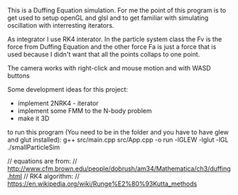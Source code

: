

This is a Duffing Equation simulation. For me the point of this program 
is to get used to setup openGL and glsl and to get familiar with simulating
oscillation with interresting iterators.

As integrator I use RK4 interator. In the particle system class the Fv is
the force from Duffing Equation and the other force Fa is just a force that
is used because I didn't want that all the points collaps to one point.

The camera works with right-click and mouse motion and with WASD buttons

Some development ideas for this project:
- implement 2NRK4 - iterator
- implement some FMM to the N-body problem 
- make it 3D


to run this program (You need to be in the folder and you have to have glew and glut installed):
g++ src/main.cpp src/App.cpp  -o run -lGLEW -lglut -lGL
./smallParticleSim
 

// equations are from: 
// http://www.cfm.brown.edu/people/dobrush/am34/Mathematica/ch3/duffing.html
// RK4 algorithm:
// https://en.wikipedia.org/wiki/Runge%E2%80%93Kutta_methods